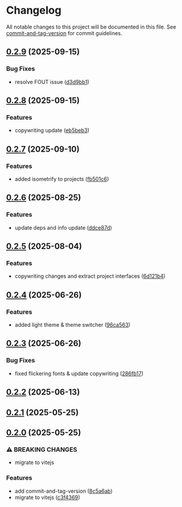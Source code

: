 # Changelog

All notable changes to this project will be documented in this file. See [commit-and-tag-version](https://github.com/absolute-version/commit-and-tag-version) for commit guidelines.

## [0.2.9](https://github.com/thinesjs/thinesjs.com/compare/release-v0.2.8...release-v0.2.9) (2025-09-15)


### Bug Fixes

* resolve FOUT issue ([d3d9bb1](https://github.com/thinesjs/thinesjs.com/commit/d3d9bb1f0f26bf1e28ae7d36320def3a118ea8ed))

## [0.2.8](https://github.com/thinesjs/thinesjs.com/compare/release-v0.2.7...release-v0.2.8) (2025-09-15)


### Features

* copywriting update ([eb5beb3](https://github.com/thinesjs/thinesjs.com/commit/eb5beb3086e2a0739dc29ee695bec45c5d3c4dc7))

## [0.2.7](https://github.com/thinesjs/thinesjs.com/compare/release-v0.2.6...release-v0.2.7) (2025-09-10)


### Features

* added isometrify to projects ([fb501c6](https://github.com/thinesjs/thinesjs.com/commit/fb501c63dc996f1fbb6e088569f5f2bdc1a945ed))

## [0.2.6](https://github.com/thinesjs/thinesjs.com/compare/release-v0.2.5...release-v0.2.6) (2025-08-25)


### Features

* update deps and info update ([ddce87d](https://github.com/thinesjs/thinesjs.com/commit/ddce87d12660a80e08dc6652bd6a776d282e7442))

## [0.2.5](https://github.com/thinesjs/thinesjs.com/compare/release-v0.2.4...release-v0.2.5) (2025-08-04)


### Features

* copywriting changes and extract project interfaces ([6d121b4](https://github.com/thinesjs/thinesjs.com/commit/6d121b4f408dd292750c81dc7675de73af3ea7e7))

## [0.2.4](https://github.com/thinesjs/thinesjs.com/compare/release-v0.2.3...release-v0.2.4) (2025-06-26)


### Features

* added light theme & theme switcher ([96ca563](https://github.com/thinesjs/thinesjs.com/commit/96ca56386e01b9f5a1061e8502eaace09cef038a))

## [0.2.3](https://github.com/thinesjs/thinesjs.com/compare/release-v0.2.2...release-v0.2.3) (2025-06-26)


### Bug Fixes

* fixed flickering fonts & update copywriting ([286fb17](https://github.com/thinesjs/thinesjs.com/commit/286fb17e0538f2049340a555767f7277dfdcba53))

## [0.2.2](https://github.com/thinesjs/thinesjs.com/compare/release-v0.2.1...release-v0.2.2) (2025-06-13)

## [0.2.1](https://github.com/thinesjs/thinesjs.com/compare/release-v0.2.0...release-v0.2.1) (2025-05-25)

## [0.2.0](https://github.com/thinesjs/thinesjs.com/compare/release-v0.1.1...release-v0.2.0) (2025-05-25)


### ⚠ BREAKING CHANGES

* migrate to vitejs

### Features

* add commit-and-tag-version ([8c5a6ab](https://github.com/thinesjs/thinesjs.com/commit/8c5a6ab26c035c7c2e0e5970a336ab010c36e6de))
* migrate to vitejs ([c3f4369](https://github.com/thinesjs/thinesjs.com/commit/c3f4369dc3aeb326fc4b3403ff1949b01b674f60))
